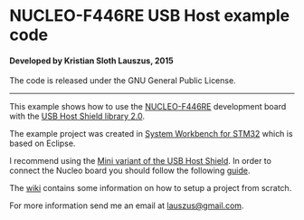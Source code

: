 # NUCLEO-F446RE USB Host example code
#### Developed by Kristian Sloth Lauszus, 2015

The code is released under the GNU General Public License.
_________

This example shows how to use the [NUCLEO-F446RE](http://www.st.com/web/catalog/tools/FM116/SC959/SS1532/LN1847/PF262063) development board with the [USB Host Shield library 2.0](https://github.com/felis/USB_Host_Shield_2.0).

The example project was created in [System Workbench for STM32](http://www.openstm32.org/System+Workbench+for+STM32) which is based on Eclipse.

I recommend using the [Mini variant of the USB Host Shield](http://shop.tkjelectronics.dk/product_info.php?products_id=45). In order to connect the Nucleo board you should follow the following [guide](https://www.circuitsathome.com/mcu/teensy-3-0-now-supported-by-the-usb-host-library).

The [wiki](https://github.com/Lauszus/Nucleo_F446RE_USBHost/wiki) contains some information on how to setup a project from scratch.

For more information send me an email at <lauszus@gmail.com>.
